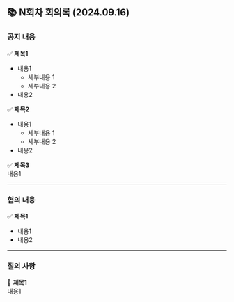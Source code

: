 ## 📚 N회차 회의록 (2024.09.16)

### 공지 내용
✅ __제목1__</br>
- 내용1
    - 세부내용 1
    - 세부내용 2
- 내용2

✅ __제목2__</br>
- 내용1
    - 세부내용 1
    - 세부내용 2
- 내용2

✅ __제목3__</br>
내용1

----

### 협의 내용

✅ __제목1__</br>
- 내용1
- 내용2
  
----

### 질의 사항

🛑 __제목1__</br>
내용1
